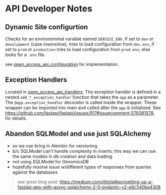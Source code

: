 # API Developer Notes

## Dynamic Site configurtion

Checks for an environemntal variable named `SERVICE_ENV`.  If set to `dev` or `development` (case insensitive), tries to load configuration from `dev.env`, if set to `prod` or `production` tries to load configuration from `prod.env`; else looks for a `.env` file.

see [open_access_api_configuration](../components/niagads/open_access_api_configuration/core.py) for implementation.

## Exception Handlers

Located in [open_access_api_handlers](../components/niagads/open_access_api_exception_handlers).  The exception handler is defined in a nested `add_*_exception_handler` function that takes the `app` as a parameter.  The `@app.exception_handler` decorator is called inside the wrapper.  These wrapper can be imported into main and called after the `app` is initialized.  See  <https://github.com/fastapi/fastapi/issues/917#issuecomment-578381578>, for details.  

## Abandon SQLModel and use just SQLAlchemy

* so we can bring in Alembic for versioning
* b/c SQLModel can't handle complexity in inserts; this way we can use the same models in db creation and data loading
* not using SQLModel for GenomicsDB
* hopefully resolve issue w/different types of responses from queries against the databases

> see great blog post: <https://medium.com/@tclaitken/setting-up-a-fastapi-app-with-async-sqlalchemy-2-0-pydantic-v2-e6c540be4308>